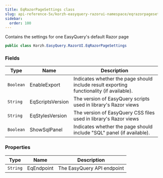 ```yaml
---
title: EqRazorPageSettings class
slug: api-reference-5x/korzh-easyquery-razorui-namespace/eqrazorpagesettings-class
sidebar:
  order: 100
---
```


Contains the settings for one EasyQuery's default Razor page
```csharp
public class Korzh.EasyQuery.RazorUI.EqRazorPageSettings

```

### Fields

| Type | Name | Description | 
| --- | --- | --- | 
| `Boolean` | EnableExport | Indicates whether the page should include result exporting functionality (if available). | 
| `String` | EqScriptsVersion | The version of EasyQuery scripts used in library's Razor views | 
| `String` | EqStylesVersion | The version of EasyQuery CSS files used in library's Razor views | 
| `Boolean` | ShowSqlPanel | Indicates whether the page should include "SQL" panel (if available). | 


### Properties

| Type | Name | Description | 
| --- | --- | --- | 
| `String` | EqEndpoint | The EasyQuery API endpoint |
